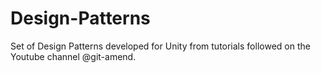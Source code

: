 # Design-Patterns
Set of Design Patterns developed for Unity from tutorials followed on the Youtube channel @git-amend.

